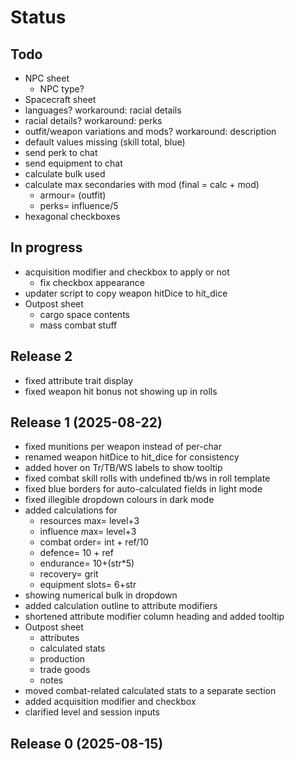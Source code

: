 # Status

## Todo

* NPC sheet
  * NPC type?
* Spacecraft sheet
* languages? workaround: racial details
* racial details? workaround: perks
* outfit/weapon variations and mods? workaround: description
* default values missing (skill total, blue)
* send perk to chat
* send equipment to chat
* calculate bulk used
* calculate max secondaries with mod (final = calc + mod)
  * armour= (outfit)
  * perks= influence/5
* hexagonal checkboxes

## In progress

* acquisition modifier and checkbox to apply or not
  * fix checkbox appearance
* updater script to copy weapon hitDice to hit_dice
* Outpost sheet
  * cargo space contents
  * mass combat stuff

## Release 2

* fixed attribute trait display
* fixed weapon hit bonus not showing up in rolls

## Release 1 (2025-08-22)

* fixed munitions per weapon instead of per-char
* renamed weapon hitDice to hit_dice for consistency
* added hover on Tr/TB/WS labels to show tooltip
* fixed combat skill rolls with undefined tb/ws in roll template
* fixed blue borders for auto-calculated fields in light mode
* fixed illegible dropdown colours in dark mode
* added calculations for
  * resources max= level+3
  * influence max= level+3
  * combat order= int + ref/10
  * defence= 10 + ref
  * endurance= 10+(str*5)
  * recovery= grit
  * equipment slots= 6+str
* showing numerical bulk in dropdown
* added calculation outline to attribute modifiers
* shortened attribute modifier column heading and added tooltip
* Outpost sheet
  * attributes
  * calculated stats
  * production
  * trade goods
  * notes
* moved combat-related calculated stats to a separate section
* added acquisition modifier and checkbox
* clarified level and session inputs

## Release 0 (2025-08-15)
